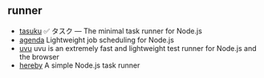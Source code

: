 ## runner

- [tasuku](https://github.com/privatenumber/tasuku) ✅ タスク — The minimal task runner for Node.js
- [agenda](https://github.com/agenda/agenda) Lightweight job scheduling for Node.js
- [uvu](https://github.com/lukeed/uvu) uvu is an extremely fast and lightweight test runner for Node.js and the browser
- [hereby](https://github.com/jakebailey/hereby) A simple Node.js task runner